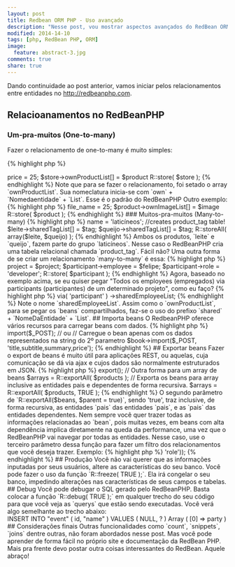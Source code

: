 ```yaml
---
layout: post
title: Redbean ORM PHP - Uso avançado
description: "Nesse post, vou mostrar aspectos avançados do RedBean ORM"
modified: 2014-14-10
tags: [php, RedBean PHP, ORM]
image:
  feature: abstract-3.jpg
comments: true
share: true
---
```

Dando continuidade ao post anterior, vamos iniciar pelos relacionamentos entre entidades no <a href="http://redbeanphp.com">http://redbeanphp.com</a>.

## Relacioanamentos no RedBeanPHP

### Um-pra-muitos (One-to-many)

Fazer o relacionamento de one-to-many é muito simples:

{% highlight php %}
<?php
    $store   = R::dispense( 'store' );
    $product = R::dispense( 'product' );
    $product->price = 25;
    $store->ownProductList[] = $product
    R::store( $store );

{% endhighlight %}

Note que para se fazer o relacionamento, foi setado o array `ownProductList`. Sua nomeclatura inicia-se com `own` + `Nomedaentidade` + `List`. Esse é o padrão do RedBeanPHP

Outro exemplo:

{% highlight php %}
<?php
    $product   = R::find( 'product', ' title LIKE ? ', array('Leite%')  );
    $image     = R::dispense( 'image' );
    $image->file_name = 25;
    $product->ownImageList[] = $image
    R::store( $product );

{% endhighlight %}

### Muitos-pra-muitos (Many-to-many)

{% highlight php %}
<?php
    list($leite, $queijo) = R::dispense('product', 2);

    $tag = R::dispense( 'tag' );
    $tag->name = 'laticíneos';

    //creates product_tag table!
    $leite->sharedTagList[] = $tag;
    $queijo->sharedTagList[] = $tag;
    R::storeAll( array($leite, $queijo) );

{% endhighlight %}

Ambos os produtos, `leite` e `queijo`, fazem parte do grupo `laticíneos`.

Nesse caso o RedBeanPHP cria uma tabela relacional chamada `product_tag`. Fácil não?

Uma outra forma de se criar um relacionamento `many-to-many` é essa:

{% highlight php %}
<?php
    $participant = R::dispense('participant');
    $participante->project = $project;
    $participant->employee = $felipe;
    $participant->role     = 'developer';
    R::store( $participant );

{% endhighlight %}

Agora, baseado no exemplo acima, se eu quiser pegar "Todos os employees (empregados) via participants (participantes) de um determinado projeto", como eu faço?

{% highlight php %}
<?php

    // Se o bean nao existir, uma nova entidade sera retornada com o ID 0.
    $employees = $project
            ->via( 'participant' )
            ->sharedEmployeeList;

{% endhighlight %}

Note o nome `sharedEmployeeList`. Assim como o `ownProductList`, para se pegar os `beans` compartilhados, faz-se o uso do
prefixo `shared` + `NomeDaEntidade` + `List`.

## Importa beans

O RedbeanPHP oferece vários recursos para carregar beans com dados.

{% highlight php %}
<?php

     $book->import($_POST);

     // ou
     // Carregue o bean apenas com os dados representados na string do 2º parametro
     $book->import($_POST, 'title,subtitle,summary,price');

{% endhighlight %}

## Exportar beans

Fazer o export de beans é muito útil para aplicações REST, ou aquelas, cuja comunicação se dá via ajax e cujos dados
são normalmente estruturados em JSON.

{% highlight php %}
<?php

    // Exporta para array
    $array = $product->export();

    // Outra forma para um array de beans
    $arrays = R::exportAll( $products );

    // Exporta os beans para array inclusive as entidades pais e dependentes de forma recursiva.
    $arrays = R::exportAll( $products, TRUE );

{% endhighlight %}

O segundo parâmetro de `R::exportAll($beans, $parent = true)`, sendo 'true', traz inclusive, de forma recursiva, as entidades `pais`
das entidades `pais`, e as  `pais` das entidades dependentes.

Nem sempre você quer trazer todas as informações relacionadas ao `bean`, pois muitas vezes,
em beans com alta dependência implica diretamente na queda da performance, uma vez que o RedBeanPHP
vai navegar por todas as entidades.

Nesse caso, use o terceiro parâmetro dessa função para fazer um filtro dos relacionamentos que você deseja trazer. Exemplo:

{% highlight php %}
<?php

    // Traga os produtos e apenas a categoria (category) do produto. Nao serao trazidos as imagens dos produtos
    $array = R::exportAll($products, true, array('category'));
{% endhighlight %}

Você pode também limitar quais os `beans` das entidades pais você quer filtrar.

{% highlight php %}
<?php
    /*
        Nesse caso, para cada entidade $user, alem de trazer os beans da entidade
        relacional role_user com os registros [user_id, role_id], pega-se apenas a entidade
        role com os registros [id, name, registeredAt].
     */
    return R::exportAll($users, true, array('role_user' => 'role'));
{% endhighlight %}

## Produção

Você não vai querer que as informações inputadas por seus usuários, altere as características do seu banco.
Você pode fazer o uso da função `R::freeze( TRUE );`. Ela irá congelar o seu banco, impedindo alterações
nas características de seus campos e tabelas.

## Debug

Você pode debugar o SQL gerado pelo RedBeanPHP. Basta colocar a função `R::debug( TRUE );` em qualquer trecho do seu código
para que você veja as `querys` que estão sendo executadas. Você verá algo semelhante ao trecho abaixo:

<div class='notice'>
INSERT INTO "event" ( id, "name" ) VALUES
( NULL, ? )
Array

(
[0] => party
)
</div>

## Considerações finais

Outras funcionalidades como `count`, `snippets`, `joins` dentre outras, não foram abordados nesse post.
Mas você pode aprender de forma fácil no próprio site e documentação da RedBean PHP. Mais pra frente
devo postar outra coisas interessantes do RedBean.

Aquele abraço!
